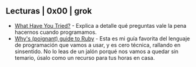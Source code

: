 ## Lecturas | 0x00 | grok

- [What Have You Tried?](http://whathaveyoutried.com/) - Explica a detalle qué preguntas vale la pena hacernos cuando programamos.
- [Why's (poignant) guide to Ruby](http://www.rubyinside.com/media/poignant-guide.pdf) - Esta es mi guía favorita del lenguaje de programación que vamos a usar, y es cero técnica, rallando en sinsentido. No lo leas de un jalón porqué nos vamos a quedar sin temario, úsalo como un recurso para tus horas en casa.
